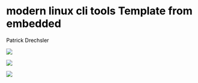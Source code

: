 # modern linux cli tools Template from embedded

Patrick Drechsler

<img
  class="absolute top-20 left-10 w-xs"
  src="/images/mat-standard-rgb.png"
/>

<img
  class="absolute top-0 right-0 h-full"
  src="/images/triangles.png"
/>


<img
  class="absolute bottom-10 right-120 w-40"
  src="/images/dvoc_big-icon.png"
/>

<style>
h1 {
    font-family: Inter;
    background-image: none;
    color: black;
    padding-left: 0;
}
p {
    color: black;
}
</style>
